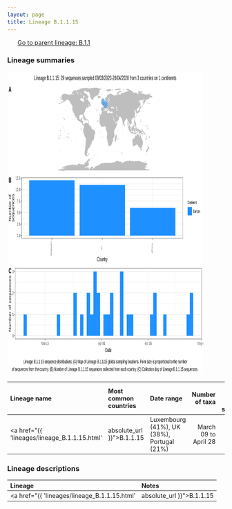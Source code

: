 ```yaml
---
layout: page
title: Lineage B.1.1.15
---
```




<p>
<ul class="actions small">
	 <a href="{{ 'lineages/lineage_B.1.1.html' | absolute_url }}" class="button special fit">Go to parent lineage: B.1.1</a>
</ul>
</p>
<h3> Lineage summaries</h3>

<img src="../assets/images/B.1.1.15.svg" alt="B.1.1.15 lineage summary figure" width="90%" height="700px" />


| Lineage name | Most common countries | Date range | Number of taxa |  Days since last sampling | Known Travel | Recall value |
|:-----|:-----|:-------|-------:|-------:|:---------|--------:|
| <a href="{{ 'lineages/lineage_B.1.1.15.html' | absolute_url }}">B.1.1.15</a> | Luxembourg (41%), UK (38%), Portugal (21%) | March 09 to April 28 | 29 | 55 |  | 0.000 |

<h3>Lineage descriptions</h3>

| Lineage | Notes |
|:-----|:-----|
| <a href="{{ 'lineages/lineage_B.1.1.15.html' | absolute_url }}">B.1.1.15</a> | Luxembourg lineage (BS=16, but internal nodes all 100) |

